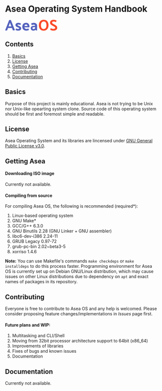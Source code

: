 # Asea Operating System Handbook

![](./img/logo_small.png)

## Contents
1. [Basics](#basics)
2. [License](#license)
3. [Getting Asea](#getting-asea)
4. [Contributing](#contributing)
5. [Documentation](#documentation)

## Basics
Purpose of this project is mainly educational. Asea is not trying to be Unix nor Unix-like opearting system clone. Source code of this operating system should be first and foremost simple and readable.
## License
Asea Operating System and its libraries are lincensed under [GNU General Public License v3.0](./LICENSE).
## Getting Asea
#### Downloading ISO image
Currently not available.

#### Compiling from source
For compiling Asea OS, the following is recommended (required*):

1. Linux-based operating system
2. GNU Make*
3. GCC/G++ 6.3.0
4. GNU Binutils 2.28 (GNU Linker + GNU assembler)
5. libc6-dev-i386 2.24-11
6. GRUB Legacy 0.97-72
7. grub-pc-bin 2.02~beta3-5
8. xorriso 1.4.6

**Note:** You can use Makefile's commands `make checkdeps` or `make installdeps` to do this process faster.
Programming environment for Asea OS is currently set up on Debian GNU/Linux distribution, which may cause issues on other Linux distributions due to dependency on `apt` and exact names of packages in its repository.

## Contributing
Everyone is free to contribute to Asea OS and any help is welcomed. Please consider proposing feature changes/implementations in *Issues* page first.

#### Future plans and WIP:
1. Multitasking and CLI/Shell
2. Moving from 32bit processor architecture support to 64bit (x86_64)
3. Improvements of libraries
4. Fixes of bugs and known issues
5. Documentation

## Documentation
Currently not available.
